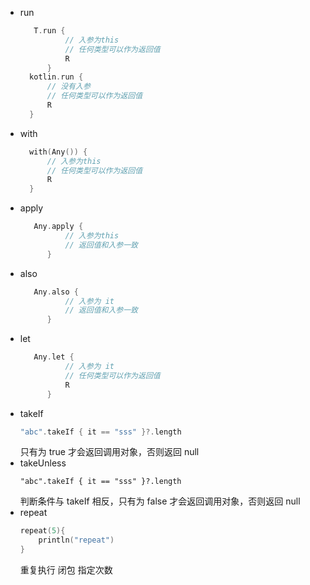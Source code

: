 * run
  ```kotlin
     T.run {
            // 入参为this
            // 任何类型可以作为返回值
            R
        }
    kotlin.run {
        // 没有入参
        // 任何类型可以作为返回值
        R
    }
  ```
* with
  ```kotlin
    with(Any()) {
        // 入参为this
        // 任何类型可以作为返回值
        R
    }
  ```
* apply
  ```kotlin
     Any.apply {
            // 入参为this
            // 返回值和入参一致
        }
  ```
* also
  ```kotlin
     Any.also {
            // 入参为 it
            // 返回值和入参一致
        }
  ```
* let
  ```kotlin
     Any.let {
            // 入参为 it
            // 任何类型可以作为返回值
            R
        }
  ```
* takeIf
  ```kotlin
  "abc".takeIf { it == "sss" }?.length
  ```
  只有为 true 才会返回调用对象，否则返回 null
* takeUnless  
  ```
  "abc".takeIf { it == "sss" }?.length
  ```
  判断条件与 takeIf 相反，只有为 false 才会返回调用对象，否则返回 null
* repeat
  ```kotlin
  repeat(5){
      println("repeat")
  }
  ```
  重复执行 闭包 指定次数
